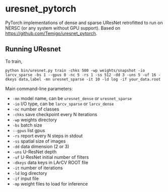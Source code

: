 # uresnet_pytorch
PyTorch implementations of dense and sparse UResNet retrofitted to run on NERSC (or any system without GPU support). Based on https://github.com/Temigo/uresnet_pytorch.

## Running UResnet

To train,

```
python bin/uresnet.py train -chks 500 -wp weights/snapshot -io larcv_sparse -bs 1 --gpus 0 -nc 5 -rs 1 -ss 512 -dd 3 -uns 5 -uf 16 -dkeys data,label -mn uresnet_sparse -it 10 -ld log -if your_data.root
```

Main command-line parameters:
* `-mn` model name, can be `uresnet_dense` or `uresnet_sparse`
* `-io` I/O type, can be `larcv_sparse` or `larcv_dense`
* `-nc` number of classes
* `-chks` save checkpoint every N iterations
* `-wp` weights directory
* `-bs` batch size
* `--gpus` list gpus
* `-rs` report every N steps in stdout
* `-ss` spatial size of images
* `-dd` data dimension (2 or 3)
* `-uns` U-ResNet depth
* `-uf` U-ResNet initial number of filters
* `-dkeys` data keys in LArCV ROOT file
* `-it` number of iterations
* `-ld` log directory
* `-if` input file
* `-mp` weight files to load for inference
